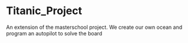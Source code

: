 # Titanic_Project
An extension of the masterschool project. We create our own ocean and program an autopilot to solve the board
